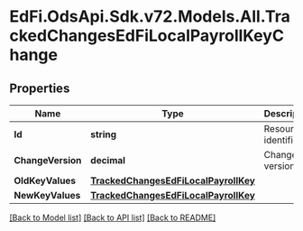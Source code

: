 # EdFi.OdsApi.Sdk.v72.Models.All.TrackedChangesEdFiLocalPayrollKeyChange

## Properties

Name | Type | Description | Notes
------------ | ------------- | ------------- | -------------
**Id** | **string** | Resource identifier | [optional] 
**ChangeVersion** | **decimal** | Change version | [optional] 
**OldKeyValues** | [**TrackedChangesEdFiLocalPayrollKey**](TrackedChangesEdFiLocalPayrollKey.md) |  | [optional] 
**NewKeyValues** | [**TrackedChangesEdFiLocalPayrollKey**](TrackedChangesEdFiLocalPayrollKey.md) |  | [optional] 

[[Back to Model list]](../../README.md#documentation-for-models) [[Back to API list]](../../README.md#documentation-for-api-endpoints) [[Back to README]](../../README.md)

